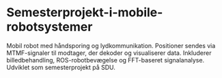 # Semesterprojekt-i-mobile-robotsystemer
Mobil robot med håndsporing og lydkommunikation. Positioner sendes via MTMF-signaler til modtager, der dekoder og visualiserer data. Inkluderer billedbehandling, ROS-robotbevægelse og FFT-baseret signalanalyse. Udviklet som semesterprojekt på SDU.
